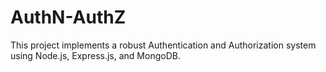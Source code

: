# AuthN-AuthZ
This project implements a robust Authentication and Authorization system using Node.js, Express.js, and MongoDB. 
